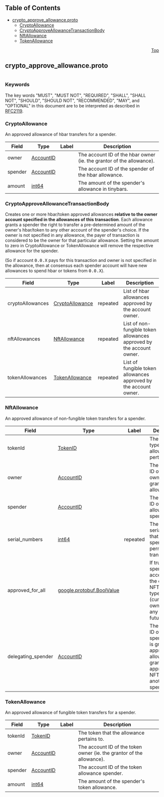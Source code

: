 ## Table of Contents

- [crypto_approve_allowance.proto](#crypto_approve_allowance-proto)
    - [CryptoAllowance](#proto-CryptoAllowance)
    - [CryptoApproveAllowanceTransactionBody](#proto-CryptoApproveAllowanceTransactionBody)
    - [NftAllowance](#proto-NftAllowance)
    - [TokenAllowance](#proto-TokenAllowance)
  



<a name="crypto_approve_allowance-proto"></a>
<p align="right"><a href="#top">Top</a></p>

## crypto_approve_allowance.proto
#

### Keywords
The key words "MUST", "MUST NOT", "REQUIRED", "SHALL", "SHALL NOT",
"SHOULD", "SHOULD NOT", "RECOMMENDED", "MAY", and "OPTIONAL" in this
document are to be interpreted as described in [RFC2119](https://www.ietf.org/rfc/rfc2119).


<a name="proto-CryptoAllowance"></a>

### CryptoAllowance
An approved allowance of hbar transfers for a spender.


| Field | Type | Label | Description |
| ----- | ---- | ----- | ----------- |
| owner | [AccountID](#proto-AccountID) |  | The account ID of the hbar owner (ie. the grantor of the allowance). |
| spender | [AccountID](#proto-AccountID) |  | The account ID of the spender of the hbar allowance. |
| amount | [int64](#int64) |  | The amount of the spender's allowance in tinybars. |






<a name="proto-CryptoApproveAllowanceTransactionBody"></a>

### CryptoApproveAllowanceTransactionBody
Creates one or more hbar/token approved allowances <b>relative to the owner account specified in the allowances of
this transaction</b>. Each allowance grants a spender the right to transfer a pre-determined amount of the owner's
hbar/token to any other account of the spender's choice. If the owner is not specified in any allowance, the payer
of transaction is considered to be the owner for that particular allowance.
Setting the amount to zero in CryptoAllowance or TokenAllowance will remove the respective allowance for the spender.

(So if account <tt>0.0.X</tt> pays for this transaction and owner is not specified in the allowance,
then at consensus each spender account will have new allowances to spend hbar or tokens from <tt>0.0.X</tt>).


| Field | Type | Label | Description |
| ----- | ---- | ----- | ----------- |
| cryptoAllowances | [CryptoAllowance](#proto-CryptoAllowance) | repeated | List of hbar allowances approved by the account owner. |
| nftAllowances | [NftAllowance](#proto-NftAllowance) | repeated | List of non-fungible token allowances approved by the account owner. |
| tokenAllowances | [TokenAllowance](#proto-TokenAllowance) | repeated | List of fungible token allowances approved by the account owner. |






<a name="proto-NftAllowance"></a>

### NftAllowance
An approved allowance of non-fungible token transfers for a spender.


| Field | Type | Label | Description |
| ----- | ---- | ----- | ----------- |
| tokenId | [TokenID](#proto-TokenID) |  | The NFT token type that the allowance pertains to. |
| owner | [AccountID](#proto-AccountID) |  | The account ID of the token owner (ie. the grantor of the allowance). |
| spender | [AccountID](#proto-AccountID) |  | The account ID of the token allowance spender. |
| serial_numbers | [int64](#int64) | repeated | The list of serial numbers that the spender is permitted to transfer. |
| approved_for_all | [google.protobuf.BoolValue](#google-protobuf-BoolValue) |  | If true, the spender has access to all of the owner's NFT units of type tokenId (currently owned and any in the future). |
| delegating_spender | [AccountID](#proto-AccountID) |  | The account ID of the spender who is granted approvedForAll allowance and granting approval on an NFT serial to another spender. |






<a name="proto-TokenAllowance"></a>

### TokenAllowance
An approved allowance of fungible token transfers for a spender.


| Field | Type | Label | Description |
| ----- | ---- | ----- | ----------- |
| tokenId | [TokenID](#proto-TokenID) |  | The token that the allowance pertains to. |
| owner | [AccountID](#proto-AccountID) |  | The account ID of the token owner (ie. the grantor of the allowance). |
| spender | [AccountID](#proto-AccountID) |  | The account ID of the token allowance spender. |
| amount | [int64](#int64) |  | The amount of the spender's token allowance. |





 <!-- end messages -->

 <!-- end enums -->

 <!-- end HasExtensions -->

 <!-- end services -->



